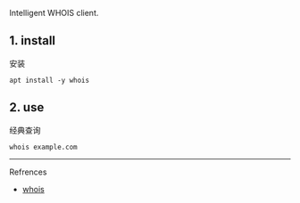Intelligent WHOIS client.

## 1. install

安装

```
apt install -y whois
```

## 2. use

经典查询

```
whois example.com
```

---

Refrences

- [whois](https://www.kali.org/tools/whois/)


